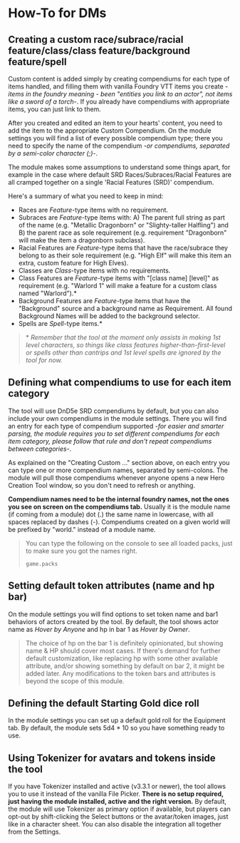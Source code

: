 # How-To for DMs

## Creating a custom race/subrace/racial feature/class/class feature/background feature/spell

Custom content is added simply by creating compendiums for each type of items handled, and filling them with vanilla Foundry VTT items you create *-items in the foundry meaning - been "entities you link to an actor", not items like a sword of a torch-*. If you already have compendiums with appropriate items, you can just link to them.

After you created and edited an item to your hearts' content, you need to add the item to the appropriate Custom Compendium. On the module settings you will find a list of every possible compendium type; there you need to specify the name of the compendium *-or compendiums, separated by a semi-color character (;)-*.

The module makes some assumptions to understand some things apart, for example in the case where default SRD Races/Subraces/Racial Features are all cramped together on a single 'Racial Features (SRD)' compendium.

Here's a summary of what you need to keep in mind:

- Races are *Feature*-type items with no requirement.
- Subraces are *Feature*-type items with: A) The parent full string as part of the name (e.g. "Metallic Dragonborn" or "Slighty-taller Halfling") and B) the parent race as sole requirement (e.g. requirement "Dragonborn" will make the item a dragonborn subclass).
- Racial Features are *Feature*-type items that have the race/subrace they belong to as their sole requirement (e.g. "High Elf" will make this item an extra, custom feature for High Elves).
- Classes are *Class*-type items with no requirements.
- Class Features are *Feature*-type items with "[class name] [level]" as requirement (e.g. "Warlord 1" will make a feature for a custom class named "Warlord").*
- Background Features are *Feature*-type items that have the "Background" source and a background name as Requirement. All found Background Names will be added to the background selector.
- Spells are *Spell*-type items.*

> \* *Remember that the tool at the moment only assists in making 1st level characters, so things like class features higher-than-first-level or spells other than cantrips and 1st level spells are ignored by the tool for now.*

## Defining what compendiums to use for each item category

The tool will use DnD5e SRD compendiums by default, but you can also include your own compendiums in the module settings. There you will find an entry for each type of compendium supported *-for easier and smarter parsing, the module requires you to set different compendiums for each item category, please follow that rule and don't repeat compendiums between categories-*.

As explained on the "Creating Custom ..." section above, on each entry you can type one or more compendium names, separated by semi-colons. The module will pull those compendiums whenever anyone opens a new Hero Creation Tool window, so you don't need to refresh or anything.

**Compendium names need to be the internal foundry names, not the ones you see on screen on the compendiums tab.** Usually it is the module name (if coming from a module) dot (.) the same name in lowercase, with all spaces replaced by dashes (-). Compendiums created on a given world will be prefixed by "world." instead of a module name. 

> You can type the following on the console to see all loaded packs, just to make sure you got the names right.
>```
>game.packs
>```

## Setting default token attributes (name and hp bar)

On the module settings you will find options to set token name and bar1 behaviors of actors created by the tool. By default, the tool shows actor name as *Hover by Anyone* and hp in bar 1 as *Hover by Owner*.

>The choice of hp on the bar 1 is definitely opinionated, but showing name & HP should cover most cases. If there's demand for further default customization, like replacing hp with some other available attribute, and/or showing something by default on bar 2, it might be added later. Any modifications to the token bars and attributes is beyond the scope of this module.

## Defining the default Starting Gold dice roll

In the module settings you can set up a default gold roll for the Equipment tab. By default, the module sets 5d4 * 10 so you have something ready to use.

## Using Tokenizer for avatars and tokens inside the tool

If you have Tokenizer installed and active (v3.3.1 or newer), the tool allows you to use it instead of the vanilla File Picker. **There is no setup required, just having the module installed, active and the right version.** By default, the module will use Tokenizer as primary option if available, but players can opt-out by shift-clicking the Select buttons or the avatar/token images, just like in a character sheet. You can also disable the integration all together from the Settings.